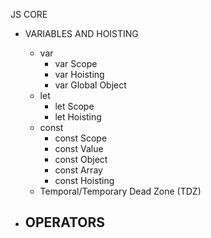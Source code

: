 JS CORE

- VARIABLES AND HOISTING
  - var
    - var Scope
    - var Hoisting
    - var Global Object
  - let
    - let Scope
    - let Hoisting
  - const
    - const Scope
    - const Value
    - const Object
    - const Array
    - const Hoisting
  - Temporal/Temporary Dead Zone (TDZ)

- OPERATORS
  - 